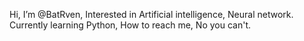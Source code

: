 Hi, I’m @BatRven,
Interested in Artificial intelligence, Neural network.
Currently learning Python,
How to reach me, No you can't.
